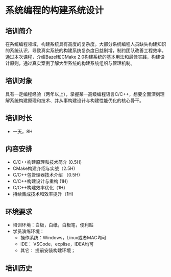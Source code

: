 # 系统编程的构建系统设计

## 培训简介
在系统编程领域，构建系统具有高度的复杂度。大部分系统编程人员缺失构建知识的系统认识，导致真实系统的构建系统复杂度日益剧增，制约团队改善工程效率。通过本次课程，介绍Bazel和CMake 2.0构建系统的基本用法和最佳实践，构建设计原则，通过真实案例了解大型系统的构建系统组织与管理机制。

## 培训对象

具有一定编程经验（两年以上），掌握某一高级编程语言C/C++，想要全面深刻理解系统构建原理和技术、并从事构建设计与构建性能优化的核心骨干。

## 培训时长

- 一天，8H

## 内容安排

- C/C++构建原理和技术简介 (0.5H)
- CMake构建介绍与实战（2.5H)
- C/C++包管理器技术介绍 （0.5H)
- C/C++构建设计与重构 (1H)
- C/C++构建效率优化（1H）
- 持续集成技术和效率提升（1H)

## 环境要求

- 培训环境：白板，白纸，白板笔，便利贴
- 学员演练环境：
  - 操作系统：Windows，Linux或者MAC均可
  - IDE： VSCode，ecplise，IDEA均可
  - 其它： 提前安装构建环境；

## 培训历史